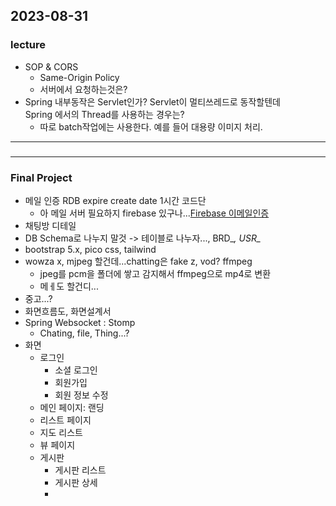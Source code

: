 ## 2023-08-31
### lecture
- SOP & CORS
  - Same-Origin Policy
  - 서버에서 요청하는것은?
- Spring 내부동작은 Servlet인가? Servlet이 멀티쓰레드로 동작할텐데  
  Spring 에서의 Thread를 사용하는 경우는?  
  - 따로 batch작업에는 사용한다. 예를 들어 대용량 이미지 처리.  

---
###
---
### Final Project
- 메일 인증 RDB expire create date 1시간 코드단  
  - 아 메일 서버 필요하지 firebase 있구나...[Firebase 이메일인증](https://firebase.google.com/docs/auth/web/email-link-auth?hl=ko)  
- 채팅방 디테일  
- DB Schema로 나누지 말것 -> 테이블로 나누자..., BRD_*, USR_*  
- bootstrap 5.x, pico css, tailwind  
- wowza x, mjpeg 할건데...chatting은 fake z, vod? ffmpeg   
  - jpeg를 pcm을 폴더에 쌓고 감지해서 ffmpeg으로 mp4로 변환   
  - 메ㅔ도 할건디...
- 중고...?  
- 화면흐름도, 화면설계서  
- Spring Websocket : Stomp  
  - Chating, file, Thing...?  
- 화면
  - 로그인
    - 소셜 로그인
    - 회원가입
    - 회원 정보 수정
  - 메인 페이지: 랜딩
  - 리스트 페이지
  - 지도 리스트
  - 뷰 페이지
  - 게시판
    - 게시판 리스트
    - 게시판 상세
    - 
<br>
<br>
<br>
<br>
<br>
<br>
<br>
<br>
<br>
<br>
<br>
<br>
<br>
<br>
<br>
<br>
<br>
<br>
<br>
<br>
<br>
<br>
<br>
<br>
<br>
<br>
<br>
<br>

<style type="text/css">
.tg  {border-collapse:collapse;border-spacing:0;}
.tg td{border-color:black;border-style:solid;border-width:1px;font-family:Arial, sans-serif;font-size:14px;
  overflow:hidden;padding:10px 5px;word-break:normal;}
.tg th{border-color:black;border-style:solid;border-width:1px;font-family:Arial, sans-serif;font-size:14px;
  font-weight:normal;overflow:hidden;padding:10px 5px;word-break:normal;}
.tg .tg-0lax{text-align:left;vertical-align:top}
.tg .tg-0pky{border-color:inherit;text-align:left;vertical-align:top}
</style>

